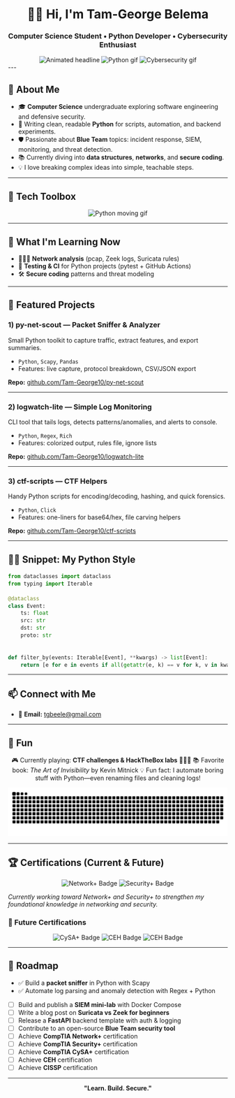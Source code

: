 <!--
✨ Hi, Tam-George! This README is designed to be eye-catching yet clean.
-->

<div align="center">

# 👋🏽 Hi, I'm **Tam-George Belema**

### Computer Science Student • Python Developer • Cybersecurity Enthusiast

<!-- Animated headline -->

<img src="https://readme-typing-svg.herokuapp.com?duration=3000&pause=500&center=true&vCenter=true&width=650&lines=Computer+Science+Student;Python+Developer;Blue+Team+%2F+Cybersecurity+Enthusiast;Always+learning%2C+always+building" alt="Animated headline"/>

<!-- Moving Python GIF -->

<img src="https://media.giphy.com/media/KAq5w47R9rmTuvWOWa/giphy.gif" width="120" alt="Python gif"/>

<!-- Cyber gif -->

<img src="https://media.giphy.com/media/QHE5gWI0QjqF2/giphy.gif" width="140" alt="Cybersecurity gif"/>

</div>
---

## 🧭 About Me

* 🎓 **Computer Science** undergraduate exploring software engineering and defensive security.
* 🐍 Writing clean, readable **Python** for scripts, automation, and backend experiments.
* 🛡️ Passionate about **Blue Team** topics: incident response, SIEM, monitoring, and threat detection.
* 📚 Currently diving into **data structures**, **networks**, and **secure coding**.
* 💡 I love breaking complex ideas into simple, teachable steps.

---

## 🧰 Tech Toolbox

<div align="center">

<!-- Python only with GIF -->

<img src="https://media.giphy.com/media/LMt9638dO8dftAjtco/giphy.gif" width="120" alt="Python moving gif"/>

</div>

---

## 🔭 What I'm Learning Now

* 🕵🏽‍♂️ **Network analysis** (pcap, Zeek logs, Suricata rules)
* 🧪 **Testing & CI** for Python projects (pytest + GitHub Actions)
* 🛠️ **Secure coding** patterns and threat modeling

---

## 📌 Featured Projects

### 1) **py-net-scout** — Packet Sniffer & Analyzer

Small Python toolkit to capture traffic, extract features, and export summaries.

* `Python`, `Scapy`, `Pandas`
* Features: live capture, protocol breakdown, CSV/JSON export

**Repo:** [github.com/Tam-George10/py-net-scout](https://github.com/Tam-George10/py-net-scout)

---

### 2) **logwatch-lite** — Simple Log Monitoring

CLI tool that tails logs, detects patterns/anomalies, and alerts to console.

* `Python`, `Regex`, `Rich`
* Features: colorized output, rules file, ignore lists

**Repo:** [github.com/Tam-George10/logwatch-lite](https://github.com/Tam-George10/logwatch-lite)

---

### 3) **ctf-scripts** — CTF Helpers

Handy Python scripts for encoding/decoding, hashing, and quick forensics.

* `Python`, `Click`
* Features: one-liners for base64/hex, file carving helpers

**Repo:** [github.com/Tam-George10/ctf-scripts](https://github.com/Tam-George10/ctf-scripts)

---

## ✍🏽 Snippet: My Python Style

```python
from dataclasses import dataclass
from typing import Iterable

@dataclass
class Event:
    ts: float
    src: str
    dst: str
    proto: str


def filter_by(events: Iterable[Event], **kwargs) -> list[Event]:
    return [e for e in events if all(getattr(e, k) == v for k, v in kwargs.items())]
```

---

## 📫 Connect with Me

* 📧 **Email:** [tgbeele@gmail.com](mailto:tgbeele@gmail.com)

---

## 🧩 Fun

<div align="center">

🎮 Currently playing: **CTF challenges & HackTheBox labs** 🕵🏽‍♂️
📚 Favorite book: *The Art of Invisibility* by Kevin Mitnick
💡 Fun fact: I automate boring stuff with Python—even renaming files and cleaning logs!

<!-- Snake contribution graph -->

<img src="https://raw.githubusercontent.com/Platane/snk/output/github-contribution-grid-snake.svg" alt="snake gif"/>

</div>

---

## 🏆 Certifications (Current & Future)

<div align="center">

<!-- Subtle animated GIFs for certs -->

<img src="https://img.icons8.com/color/150/comptia-network+.png" width="120" alt="Network+ Badge"/>
<img src="https://img.icons8.com/color/150/comptia-security+.png" width="120" alt="Security+ Badge"/>

</div>

*Currently working toward Network+ and Security+ to strengthen my foundational knowledge in networking and security.*

### 🎯 Future Certifications

<div align="center">

<img src="https://img.icons8.com/color/150/comptia-cysa+.png" width="120" alt="CySA+ Badge"/>
<img src="https://img.icons8.com/color/150/ethical-hacking.png" width="120" alt="CEH Badge"/>
<img src="https://img.icons8.com/color/150/ethical-hacking.png" width="120" alt="CEH Badge"/>

</div>

---

## 📝 Roadmap

* ✅ Build a **packet sniffer** in Python with Scapy
* ✅ Automate log parsing and anomaly detection with Regex + Python
* [ ] Build and publish a **SIEM mini-lab** with Docker Compose
* [ ] Write a blog post on **Suricata vs Zeek for beginners**
* [ ] Release a **FastAPI** backend template with auth & logging
* [ ] Contribute to an open-source **Blue Team security tool**
* [ ] Achieve **CompTIA Network+** certification
* [ ] Achieve **CompTIA Security+** certification
* [ ] Achieve **CompTIA CySA+** certification
* [ ] Achieve **CEH** certification
* [ ] Achieve **CISSP** certification

---

<div align="center">

**"Learn. Build. Secure."**

</div>

    

